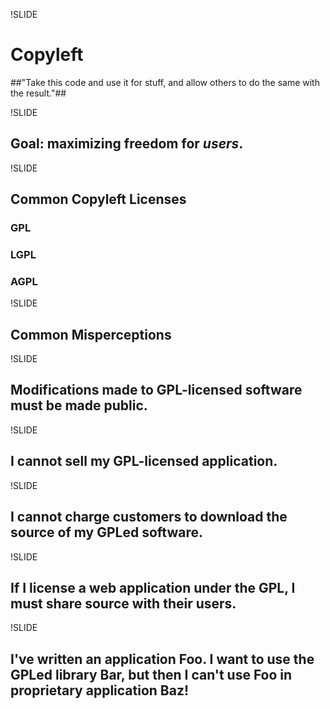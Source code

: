 !SLIDE
# Copyleft #
##"Take this code and use it for stuff, and allow others to do the same with the result."##

!SLIDE
## Goal: maximizing freedom for *users*. ##

!SLIDE
## Common Copyleft Licenses ##

### GPL
### LGPL
### AGPL

!SLIDE
## Common Misperceptions ##

!SLIDE
## Modifications made to GPL-licensed software must be made public. ##

!SLIDE
## I cannot sell my GPL-licensed application. ##

!SLIDE
## I cannot charge customers to download the source of my GPLed software. ##

!SLIDE
## If I license a web application under the GPL, I must share source with their users. ##

!SLIDE
## I've written an application Foo.  I want to use the GPLed library Bar, but then I can't use Foo in proprietary application Baz! ##

